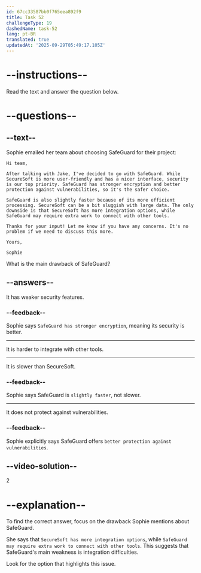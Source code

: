 ```yaml
---
id: 67cc33587bb0f765eea892f9
title: Task 52
challengeType: 19
dashedName: task-52
lang: pt-BR
translated: true
updatedAt: '2025-09-29T05:49:17.105Z'
---
```


<!-- READING -->

# --instructions--

Read the text and answer the question below.

# --questions--

## --text--

Sophie emailed her team about choosing SafeGuard for their project:  

`Hi team,` 

`After talking with Jake, I've decided to go with SafeGuard. While SecureSoft is more user-friendly and has a nicer interface, security is our top priority. SafeGuard has stronger encryption and better protection against vulnerabilities, so it's the safer choice.`

`SafeGuard is also slightly faster because of its more efficient processing. SecureSoft can be a bit sluggish with large data. The only downside is that SecureSoft has more integration options, while SafeGuard may require extra work to connect with other tools.`

`Thanks for your input! Let me know if you have any concerns. It's no problem if we need to discuss this more.`

`Yours,`

`Sophie`

What is the main drawback of SafeGuard?  

## --answers--

It has weaker security features.  

### --feedback--

Sophie says `SafeGuard has stronger encryption`, meaning its security is better.  

---

It is harder to integrate with other tools.  

---

It is slower than SecureSoft.  

### --feedback--

Sophie says SafeGuard is `slightly faster`, not slower.  

---

It does not protect against vulnerabilities.  

### --feedback--

Sophie explicitly says SafeGuard offers `better protection against vulnerabilities`.  

## --video-solution--

2

# --explanation--

To find the correct answer, focus on the drawback Sophie mentions about SafeGuard.  

She says that `SecureSoft has more integration options`, while `SafeGuard may require extra work to connect with other tools`. This suggests that SafeGuard's main weakness is integration difficulties.  

Look for the option that highlights this issue.
